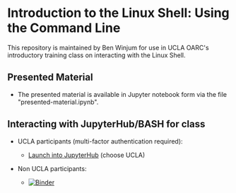# Introduction to the Linux Shell: Using the Command Line 

This repository is maintained by Ben Winjum for use in UCLA OARC's introductory training class on interacting with the Linux Shell.

## Presented Material

* The presented material is available in Jupyter notebook form via the file "presented-material.ipynb".

## Interacting with JupyterHub/BASH for class

* UCLA participants (multi-factor authentication required):

  * <a href="https://jupyter.idre.ucla.edu/hub/user-redirect/git-pull?repo=https%3A%2F%2Fgithub.com%2Fbenjum%2Foarc-intro-to-shell-cli&urlpath=lab%2Ftree%2Foarc-intro-to-shell-cli%2Fpresented-material.ipynb&branch=main">Launch into JupyterHub</a> (choose UCLA)

* Non UCLA participants:
  * [![Binder](https://mybinder.org/badge_logo.svg)](https://mybinder.org/v2/gh/benjum/oarc-intro-to-shell-cli/main?urlpath=lab/tree/presented-material.ipynb)

